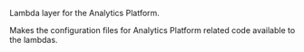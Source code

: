 Lambda layer for the Analytics Platform.

Makes the configuration files for Analytics Platform related code available to the lambdas.
